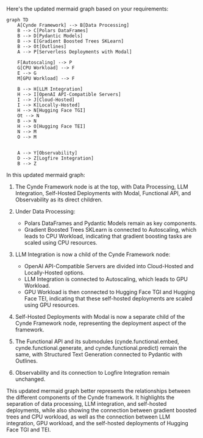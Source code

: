 Here's the updated mermaid graph based on your requirements:

```mermaid
graph TD
    A[Cynde Framework] --> B[Data Processing]
    B --> C[Polars DataFrames]
    B --> D[Pydantic Models]
    B --> E[Gradient Boosted Trees SKLearn]
    B --> Ot[Outlines]
    A --> P[Serverless Deployments with Modal]

    F[Autoscaling] --> P
    G[CPU Workload] --> F
    E --> G
    M[GPU Workload] --> F

    B --> H[LLM Integration]
    H --> I[OpenAI API-Compatible Servers]
    I --> J[Cloud-Hosted]
    I --> K[Locally-Hosted]
    H --> N[Hugging Face TGI]
    Ot --> N
    B --> N
    H --> O[Hugging Face TEI]
    N --> M
    O --> M


    A --> Y[Observability]
    D --> Z[Logfire Integration]
    B --> Z
```

In this updated mermaid graph:

1. The Cynde Framework node is at the top, with Data Processing, LLM Integration, Self-Hosted Deployments with Modal, Functional API, and Observability as its direct children.

2. Under Data Processing:
   - Polars DataFrames and Pydantic Models remain as key components.
   - Gradient Boosted Trees SKLearn is connected to Autoscaling, which leads to CPU Workload, indicating that gradient boosting tasks are scaled using CPU resources.

3. LLM Integration is now a child of the Cynde Framework node:
   - OpenAI API-Compatible Servers are divided into Cloud-Hosted and Locally-Hosted options.
   - LLM Integration is connected to Autoscaling, which leads to GPU Workload.
   - GPU Workload is then connected to Hugging Face TGI and Hugging Face TEI, indicating that these self-hosted deployments are scaled using GPU resources.

4. Self-Hosted Deployments with Modal is now a separate child of the Cynde Framework node, representing the deployment aspect of the framework.

5. The Functional API and its submodules (cynde.functional.embed, cynde.functional.generate, and cynde.functional.predict) remain the same, with Structured Text Generation connected to Pydantic with Outlines.

6. Observability and its connection to Logfire Integration remain unchanged.

This updated mermaid graph better represents the relationships between the different components of the Cynde framework. It highlights the separation of data processing, LLM integration, and self-hosted deployments, while also showing the connection between gradient boosted trees and CPU workload, as well as the connection between LLM integration, GPU workload, and the self-hosted deployments of Hugging Face TGI and TEI.